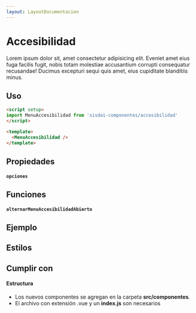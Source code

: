 ```yaml
---
layout: LayoutDocumentacion
---
```


# Accesibilidad

Lorem ipsum dolor sit, amet consectetur adipisicing elit. Eveniet amet eius fuga facilis fugit, nobis totam molestiae accusantium corrupti consequatur recusandae! Ducimus excepturi sequi quis amet, eius cupiditate blanditiis minus.

## Uso
```html
<script setup>
import MenuAccesibilidad from 'sisdai-componentes/accesibilidad'
</script>

<template>
  <MenuAccesibilidad />
</template>
```

## Propiedades

#### `opciones`

## Funciones

#### `alternarMenuAccesibilidadAbierto`

## Ejemplo
<accesibilidad-basico />

## Estilos

## Cumplir con

#### Estructura

- Los nuevos componentes se agregan en la carpeta __src/componentes__.
- El archivo con extensión .vue y un __index.js__ son necesarios


